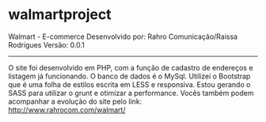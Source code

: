 # walmartproject
Walmart - E-commerce
Desenvolvido por: Rahro Comunicação/Raissa Rodrigues
Versão: 0.0.1

----------------------
O site foi desenvolvido em PHP, com a função de cadastro de endereços e listagem já funcionando.
O banco de dados é o MySql.
Utilizei o Bootstrap que é uma folha de estilos escrita em LESS e responsiva.
Estou gerando o SASS para utilizar o grunt e otimizar a performance.
Vocês também podem acompanhar a evolução do site pelo link: http://www.rahrocom.com/walmart/
